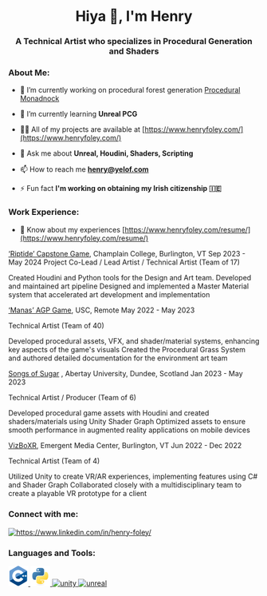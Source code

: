 <h1 align="center">Hiya 👋, I'm Henry</h1>
<h3 align="center">A Technical Artist who specializes in Procedural Generation and Shaders</h3>

<h3 align="left">About Me:</h3>

- 🔭 I’m currently working on procedural forest generation [Procedural Monadnock](https://github.com/henryfoley/Procedural-Generation-Sandbox)

- 🌱 I’m currently learning **Unreal PCG**

- 👨‍💻 All of my projects are available at [https://www.henryfoley.com/](https://www.henryfoley.com/)

- 💬 Ask me about **Unreal, Houdini, Shaders, Scripting**

- 📫 How to reach me **henry@yelof.com**
  
- ⚡ Fun fact **I'm working on obtaining my Irish citizenship 🇮🇪**

<h3 align="left">Work Experience:</h3>

- 📄 Know about my experiences [https://www.henryfoley.com/resume/](https://www.henryfoley.com/resume/)

[‘Riptide’ Capstone Game](https://www.henryfoley.com/riptide/), Champlain College, Burlington, VT             Sep 2023 -  May 2024
Project Co-Lead / Lead Artist / Technical Artist                       (Team of 17)

Created Houdini and Python tools for the Design and Art team. Developed and maintained art pipeline
Designed and implemented a Master Material system that accelerated art development and implementation

[‘Manas’ AGP Game](https://www.henryfoley.com/manas/), USC, Remote                                          May 2022 -  May 2023

Technical Artist                                                       (Team of 40)

Developed procedural assets, VFX, and shader/material systems, enhancing key aspects of the game's visuals
Created the Procedural Grass System and authored detailed documentation for the environment art team

[Songs of Sugar](https://www.henryfoley.com/songs-of-sugar/) , Abertay University,  Dundee, Scotland                  Jan 2023 -  May 2023

Technical Artist / Producer                                             (Team of 6)

Developed procedural game assets with Houdini and created shaders/materials using Unity Shader Graph
Optimized assets to ensure smooth performance in augmented reality applications on mobile devices

[VizBoXR](https://www.henryfoley.com/vizboxr/), Emergent Media Center, Burlington, VT                          Jun 2022 -  Dec 2022

Technical Artist                                                        (Team of 4)

Utilized Unity to create VR/AR experiences, implementing features using C# and Shader Graph
Collaborated closely with a multidisciplinary team to create a playable VR prototype for a client

<h3 align="left">Connect with me:</h3>
<p align="left">
<a href="https://linkedin.com/in/https://www.linkedin.com/in/henry-foley/" target="blank"><img align="center" src="https://raw.githubusercontent.com/rahuldkjain/github-profile-readme-generator/master/src/images/icons/Social/linked-in-alt.svg" alt="https://www.linkedin.com/in/henry-foley/" height="30" width="40" /></a>
</p>

<h3 align="left">Languages and Tools:</h3>
<p align="left"> <a href="https://www.w3schools.com/cpp/" target="_blank" rel="noreferrer"> <img src="https://raw.githubusercontent.com/devicons/devicon/master/icons/cplusplus/cplusplus-original.svg" alt="cplusplus" width="40" height="40"/> </a> <a href="https://www.python.org" target="_blank" rel="noreferrer"> <img src="https://raw.githubusercontent.com/devicons/devicon/master/icons/python/python-original.svg" alt="python" width="40" height="40"/> </a> <a href="https://unity.com/" target="_blank" rel="noreferrer"> <img src="https://www.vectorlogo.zone/logos/unity3d/unity3d-icon.svg" alt="unity" width="40" height="40"/> </a> <a href="https://unrealengine.com/" target="_blank" rel="noreferrer"> <img src="https://raw.githubusercontent.com/kenangundogan/fontisto/036b7eca71aab1bef8e6a0518f7329f13ed62f6b/icons/svg/brand/unreal-engine.svg" alt="unreal" width="40" height="40"/> </a> </p>
